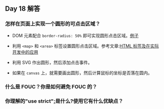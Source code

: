 ## Day 18 解答

### 怎样在页面上实现一个圆形的可点击区域？

- DOM 元素配合 `border-radius: 50%` 即可实现圆形点击区域。[例子](https://codepen.io/Konata9/pen/zgNJVy?editors=1111)

- 利用 `<map>` 和 `<area>` 标签设置圆形点击区域。参考文章:[HTML <area><map>标签及在实际开发中的应用](https://www.zhangxinxu.com/wordpress/2017/05/html-area-map/)

- 利用 SVG 作出圆形，然后添加点击事件。

- 如果在 `canvas` 上，就需要画出圆形，然后计算鼠标的坐标是否落在圆内。

### 什么是 FOUC？你是如何避免 FOUC 的？

### 你理解的"use strict";是什么?使用它有什么优缺点？
